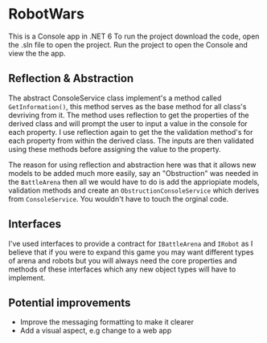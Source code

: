 # RobotWars
This is a Console app in .NET 6
To run the project download the code, open the .sln file to open the project. Run the project to open the Console and view the the app.

## Reflection & Abstraction
The abstract ConsoleService class implement's a method called `GetInformation()`, this method serves as the base method for all class's devriving from it. The method uses reflection to get the properties of the derived class and will prompt the user to input a value in the console for each property. I use reflection again to get the the validation method's for each property from within the derived class. The inputs are then validated using these methods before assigning the value to the property.

The reason for using reflection and abstraction here was that it allows new models to be added much more easily, say an "Obstruction" was needed in the `BattleArena` then all we would have to do is add the appriopiate models, validation methods and create an `ObstructionConsoleService` which derives from `ConsoleService`. You wouldn't have to touch the orginal code. 

## Interfaces
I've used interfaces to provide a contract for `IBattleArena` and `IRobot` as I believe that if you were to expand this game you may want different types of arena and robots but you will always need the core properties and methods of these interfaces which any new object types will have to implement.


## Potential improvements
* Improve the messaging formatting to make it clearer 
* Add a visual aspect, e.g change to a web app
